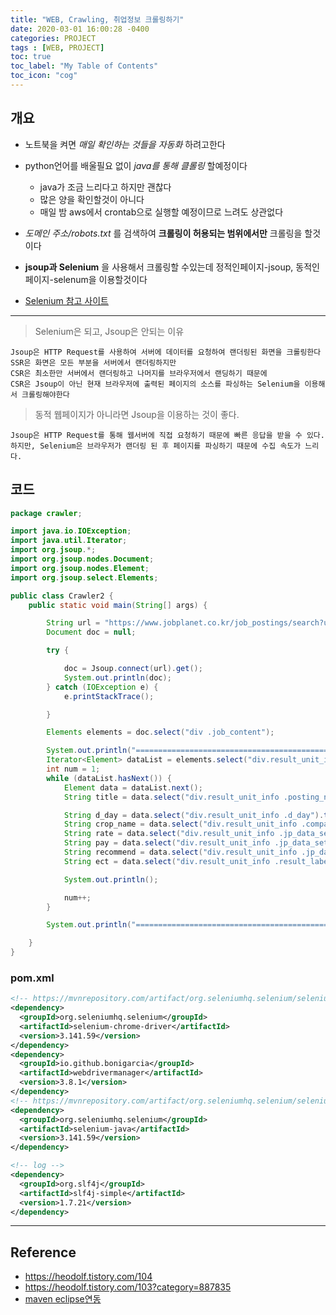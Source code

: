 ```yaml
---
title: "WEB, Crawling, 취업정보 크롤링하기"
date: 2020-03-01 16:00:28 -0400
categories: PROJECT
tags : [WEB, PROJECT]
toc: true
toc_label: "My Table of Contents"
toc_icon: "cog"
---
```

## 개요
- 노트북을 켜면 _매일 확인하는 것들을 자동화_ 하려고한다
- python언어를 배울필요 없이 _java를 통해 클롤링_ 할예정이다
  - java가 조금 느리다고 하지만 괜찮다
  - 많은 양을 확인할것이 아니다
  - 매일 밤 aws에서 crontab으로 실행할 예정이므로 느려도 상관없다
- _도메인 주소/robots.txt_ 를 검색하여 __크롤링이 허용되는 범위에서만__ 크롤링을 할것이다
- __jsoup과 Selenium__ 을 사용해서 크롤링할 수있는데 정적인페이지-jsoup, 동적인페이지-selenum을 이용할것이다

- [Selenium 참고 사이트](https://heodolf.tistory.com/103?category=887835)

---

> Selenium은 되고, Jsoup은 안되는 이유
```
Jsoup은 HTTP Request를 사용하여 서버에 데이터를 요청하여 랜더링된 화면을 크롤링한다
SSR은 화면은 모든 부분을 서버에서 랜더링하지만
CSR은 최소한만 서버에서 랜더링하고 나머지를 브라우저에서 랜딩하기 때문에
CSR은 Jsoup이 아닌 현재 브라우저에 출력된 페이지의 소스를 파싱하는 Selenium을 이용해서 크롤링해야한다
```

>동적 웹페이지가 아니라면 Jsoup을 이용하는 것이 좋다.

```
Jsoup은 HTTP Request를 통해 웹서버에 직접 요청하기 때문에 빠른 응답을 받을 수 있다.
하지만, Selenium은 브라우저가 랜더링 된 후 페이지를 파싱하기 때문에 수집 속도가 느리다.
```

## 코드

```java
package crawler;

import java.io.IOException;
import java.util.Iterator;
import org.jsoup.*;
import org.jsoup.nodes.Document;
import org.jsoup.nodes.Element;
import org.jsoup.select.Elements;

public class Crawler2 {
	public static void main(String[] args) {

		String url = "https://www.jobplanet.co.kr/job_postings/search?utf8=%E2%9C%93&jp_min_overall=2.0&recruitment_type_ids%5B%5D=1&recruitment_type_ids%5B%5D=4&city_ids%5B%5D=1&city_ids%5B%5D=2&occupation_level2_ids%5B%5D=11604&order_by=score";
		Document doc = null;

		try {

			doc = Jsoup.connect(url).get();
			System.out.println(doc);
		} catch (IOException e) {
			e.printStackTrace();

		}

		Elements elements = doc.select("div .job_content");

		System.out.println("============================================================");
		Iterator<Element> dataList = elements.select("div.result_unit_info").iterator();
		int num = 1;
		while (dataList.hasNext()) {
			Element data = dataList.next();
			String title = data.select("div.result_unit_info .posting_name").text();

			String d_day = data.select("div.result_unit_info .d_day").text();	// D-3, 채용시 마감, 상시채용, 오늘마감
			String crop_name = data.select("div.result_unit_info .company_name a").text();
			String rate = data.select("div.result_unit_info .jp_data_set .rate").text();
			String pay = data.select("div.result_unit_info .jp_data_set .salary").text();
			String recommend = data.select("div.result_unit_info .jp_data_set .recommend").text();
			String ect = data.select("div.result_unit_info .result_labels").text();

			System.out.println();

			num++;
		}

		System.out.println("============================================================");

	}
}

```

### pom.xml

```xml
<!-- https://mvnrepository.com/artifact/org.seleniumhq.selenium/selenium-chrome-driver -->
<dependency>
  <groupId>org.seleniumhq.selenium</groupId>
  <artifactId>selenium-chrome-driver</artifactId>
  <version>3.141.59</version>
</dependency>
<dependency>
  <groupId>io.github.bonigarcia</groupId>
  <artifactId>webdrivermanager</artifactId>
  <version>3.8.1</version>
</dependency>
<!-- https://mvnrepository.com/artifact/org.seleniumhq.selenium/selenium-java -->
<dependency>
  <groupId>org.seleniumhq.selenium</groupId>
  <artifactId>selenium-java</artifactId>
  <version>3.141.59</version>
</dependency>

<!-- log -->
<dependency>
  <groupId>org.slf4j</groupId>
  <artifactId>slf4j-simple</artifactId>
  <version>1.7.21</version>
</dependency>
```

---
## Reference
- <https://heodolf.tistory.com/104>
- <https://heodolf.tistory.com/103?category=887835>
- [maven eclipse연동](https://nowonbun.tistory.com/535)
